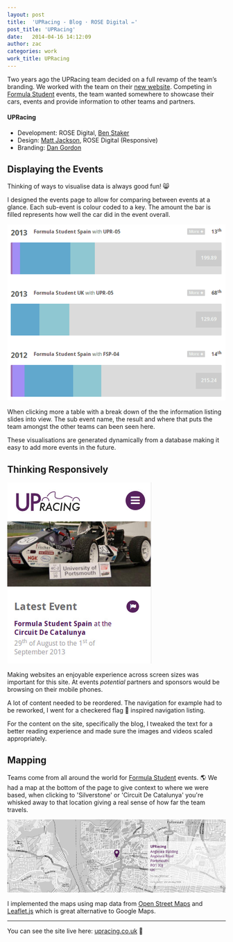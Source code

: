 ```yaml
---
layout: post
title:  'UPRacing - Blog · ROSE Digital ✏'
post_title: 'UPRacing'
date:   2014-04-16 14:12:09
author: zac
categories: work
work_title: UPRacing
---
```


Two years ago the UPRacing team decided on a full revamp of the team’s branding. We worked with the team on their [new website](http://upracing.co.uk). Competing in [Formula Student](www.formulastudent.com) events, the team wanted somewhere to showcase their cars, events and provide information to other teams and partners.

<div class="blog-work">
	<h4 class="UPRacing">UPRacing</h4>
	<ul>
		<li>Development: ROSE Digital, <a href="http://benstaker.com/">Ben Staker</a></li>
		<li>Design: <a href="http://magicalizard.co.uk/">Matt Jackson</a>, ROSE Digital (Responsive)</li>
		<li>Branding: <a href="http://dangordondesign.com/">Dan Gordon</a></li>
	</ul>
</div>

## Displaying the Events

Thinking of ways to visualise data is always good fun! :smile_cat:

I designed the events page to allow for comparing between events at a glance. Each sub-event is colour coded to a key. The amount the bar is filled represents how well the car did in the event overall.

[<img class="img-left img-screen" src="/assets/upracing-events.gif" alt="Events information visualisation">](http://upracing.co.uk/events)

When clicking more a table with a break down of the the information listing slides into view. The sub event name, the result and where that puts the team amongst the other teams can been seen here.

These visualisations are generated dynamically from a database making it easy to add more events in the future.

## Thinking Responsively

<img class="img-right img-screen" src="/assets/upracing-mobile.jpg" alt="The UPRacing website at a mobile screen size">

Making websites an enjoyable experience across screen sizes was important for this site. At events _potential_ partners and sponsors would be browsing on their mobile phones.

A lot of content needed to be reordered. The navigation for example had to be reworked, I went for a checkered flag :checkered_flag: inspired navigation listing.

For the content on the site, specifically the blog, I tweaked the text for a better reading experience and made sure the images and videos scaled appropriately.

## Mapping

Teams come from all around the world for [Formula Student](www.formulastudent.com) events. :earth_americas: We had a map at the bottom of the page to give context to where we were based, when clicking to 'Silverstone' or 'Circuit De Catalunya' you're whisked away to that location giving a real sense of how far the team travels.

<img class="img-screen" src="/assets/upracing-map.jpg" alt="The UPRacing website's map">

I implemented the maps using map data from [Open Street Maps](http://www.openstreetmap.org/) and [Leaflet.js](http://leafletjs.com/) which is great alternative to Google Maps.

* * *

You can see the site live here: [upracing.co.uk](http://upracing.co.uk) :link:




